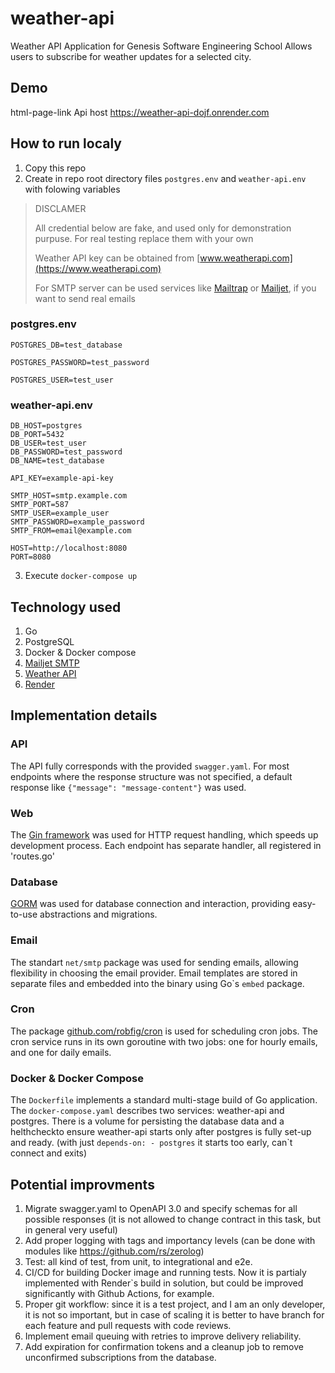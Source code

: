 # weather-api
Weather API Application for Genesis Software Engineering School
Allows users to subscribe for weather updates for a selected city.

## Demo
html-page-link
Api host https://weather-api-dojf.onrender.com

## How to run localy
1. Copy this repo
2. Create in repo root directory files `postgres.env` and `weather-api.env` with folowing variables
> DISCLAMER
>
> All credential below are fake, and used only for demonstration purpuse.
> For real testing replace them with your own
>
> Weather API key can be obtained from [www.weatherapi.com](https://www.weatherapi.com)
>
> For SMTP server can be used services like [Mailtrap](https://mailtrap.io/) or [Mailjet](https://www.mailjet.com/), if you want to send real emails
### postgres.env
```
POSTGRES_DB=test_database

POSTGRES_PASSWORD=test_password

POSTGRES_USER=test_user
```
### weather-api.env
```
DB_HOST=postgres
DB_PORT=5432
DB_USER=test_user
DB_PASSWORD=test_password
DB_NAME=test_database

API_KEY=example-api-key

SMTP_HOST=smtp.example.com
SMTP_PORT=587
SMTP_USER=example_user
SMTP_PASSWORD=example_password
SMTP_FROM=email@example.com

HOST=http://localhost:8080
PORT=8080
```
3. Execute `docker-compose up`

## Technology used
1. Go
2. PostgreSQL
3. Docker & Docker compose
4. [Mailjet SMTP](https://www.mailjet.com/)
5. [Weather API](https://www.weatherapi.com)
6. [Render](https://render.com/)

## Implementation details
### API
The API fully corresponds with the provided `swagger.yaml`. For most endpoints where the response structure was not specified, a default response like `{"message": "message-content"}` was used.
### Web
The [Gin framework](https://gin-gonic.com/) was used for HTTP request handling, which speeds up development process. Each endpoint has separate handler, all registered in 'routes.go'
### Database
[GORM](https://gorm.io/index.html) was used for database connection and interaction, providing easy-to-use abstractions and migrations.
### Email
The standart `net/smtp` package was used for sending emails, allowing flexibility in choosing the email provider. Email templates are stored in separate files and embedded into the binary using Go\`s `embed` package.
### Cron
The package [github.com/robfig/cron](https://github.com/robfig/cron) is used for scheduling cron jobs. The cron service runs in its own goroutine with two jobs: one for hourly emails, and one for daily emails.
### Docker & Docker Compose
The `Dockerfile` implements a standard multi-stage build of Go application. The `docker-compose.yaml` describes two services: weather-api and postgres. There is a volume for persisting the database data and a helthcheckto ensure weather-api starts only after postgres is fully set-up and ready. (with just `depends-on: - postgres` it starts too early, can`t connect and exits)

## Potential improvments
1. Migrate swagger.yaml to OpenAPI 3.0 and specify schemas for all possible responses (it is not allowed to change contract in this task, but in general very useful)
2. Add proper logging with tags and importancy levels (can be done with modules like https://github.com/rs/zerolog)
3. Test: all kind of test, from unit, to integrational and e2e.
4. CI/CD for building Docker image and running tests. Now it is partialy implemented with Render`s build in solution, but could be improved significantly with Github Actions, for example.
5. Proper git workflow: since it is a test project, and I am an only developer, it is not so important, but in case of scaling it is better to have branch for each feature and pull requests with code reviews.
6. Implement email queuing with retries to improve delivery reliability.
7. Add expiration for confirmation tokens and a cleanup job to remove unconfirmed subscriptions from the database.